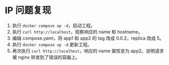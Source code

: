 # IP 问题复现

1. 执行 `docker compose up -d`，启动工程。
2. 执行 `curl http://localhost`，观察响应的 name 和 hostname。
3. 编辑 compose.yaml，将 app1 和 app2 的 tag 改成 0.0.2，replica 改成 5。
4. 执行 `docker compose up -d` 更新工程。
5. 再次执行 `curl http://localhost`，响应的 name 属性变为 app2。说明请求被 nginx 转发到了错误的容器上。